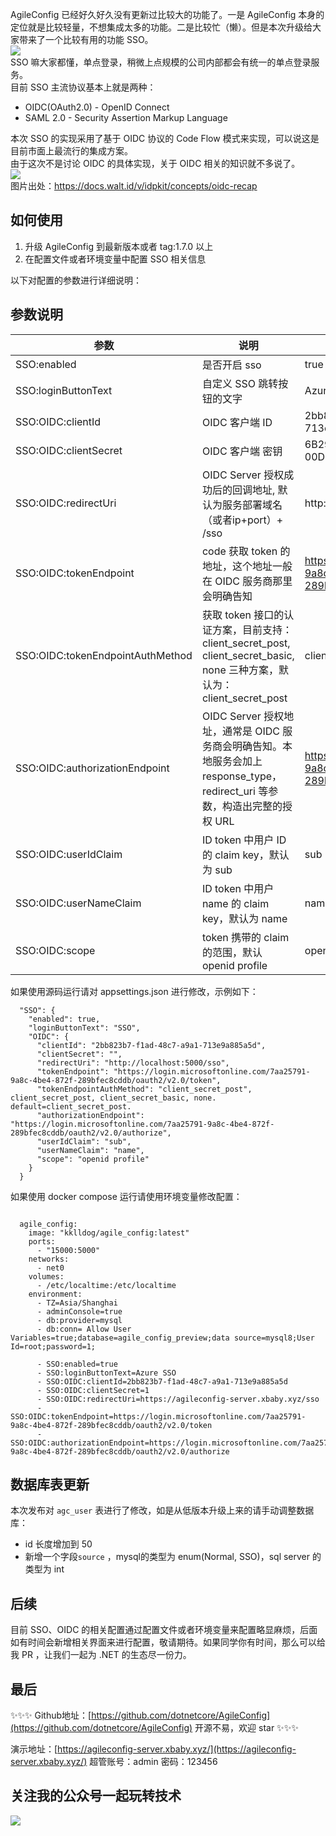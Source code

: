 
AgileConfig 已经好久好久没有更新过比较大的功能了。一是 AgileConfig 本身的定位就是比较轻量，不想集成太多的功能。二是比较忙（懒）。但是本次升级给大家带来了一个比较有用的功能 SSO。   
![](https://static.xbaby.xyz/%E5%BE%AE%E4%BF%A1%E6%88%AA%E5%9B%BE_20230827014736.png)   
SSO 嘛大家都懂，单点登录，稍微上点规模的公司内部都会有统一的单点登录服务。   
目前 SSO 主流协议基本上就是两种：   
* OIDC(OAuth2.0) - OpenID Connect
* SAML 2.0 - Security Assertion Markup Language

本次 SSO 的实现采用了基于 OIDC 协议的 Code Flow 模式来实现，可以说这是目前市面上最流行的集成方案。  
由于这次不是讨论 OIDC 的具体实现，关于 OIDC 相关的知识就不多说了。   
![](https://static.xbaby.xyz/code-flow.webp)  
图片出处：https://docs.walt.id/v/idpkit/concepts/oidc-recap
## 如何使用
1. 升级 AgileConfig 到最新版本或者 tag:1.7.0 以上
2. 在配置文件或者环境变量中配置 SSO 相关信息

以下对配置的参数进行详细说明：
## 参数说明
| 参数 | 说明 | 示例 |
|---|---|---|
| SSO:enabled   | 是否开启 sso  |  true |
|  SSO:loginButtonText |  自定义 SSO 跳转按钮的文字 | Azure SSO  |
|  SSO:OIDC:clientId | OIDC 客户端 ID  | 2bb823b7-f1ad-48c7-a9a1-713e9a885a5d  |
| SSO:OIDC:clientSecret | OIDC 客户端 密钥 | 6B29FC40-CA47-1067-B31D-00DD010662DA |
| SSO:OIDC:redirectUri | OIDC Server 授权成功后的回调地址, 默认为服务部署域名（或者ip+port）+ /sso | http://localhost:5000/sso |
| SSO:OIDC:tokenEndpoint | code 获取 token 的地址，这个地址一般在 OIDC 服务商那里会明确告知 | https://login.microsoftonline.com/7aa25791-9a8c-4be4-872f-289bfec8cddb/oauth2/v2.0/token |
| SSO:OIDC:tokenEndpointAuthMethod | 获取 token 接口的认证方案，目前支持：client_secret_post, client_secret_basic, none 三种方案，默认为：client_secret_post  | client_secret_post |
| SSO:OIDC:authorizationEndpoint | OIDC Server 授权地址，通常是 OIDC 服务商会明确告知。本地服务会加上 response_type，redirect_uri 等参数，构造出完整的授权 URL | https://login.microsoftonline.com/7aa25791-9a8c-4be4-872f-289bfec8cddb/oauth2/v2.0/authorize |
| SSO:OIDC:userIdClaim | ID token 中用户 ID 的 claim key，默认为 sub | sub |
| SSO:OIDC:userNameClaim | ID token 中用户 name 的 claim key，默认为 name | name |
| SSO:OIDC:scope | token 携带的 claim 的范围，默认 openid profile | openid profile |

如果使用源码运行请对 appsettings.json 进行修改，示例如下：
```
  "SSO": {
    "enabled": true, 
    "loginButtonText": "SSO",
    "OIDC": {
      "clientId": "2bb823b7-f1ad-48c7-a9a1-713e9a885a5d",
      "clientSecret": "", 
      "redirectUri": "http://localhost:5000/sso", 
      "tokenEndpoint": "https://login.microsoftonline.com/7aa25791-9a8c-4be4-872f-289bfec8cddb/oauth2/v2.0/token",
      "tokenEndpointAuthMethod": "client_secret_post", client_secret_post, client_secret_basic, none. default=client_secret_post.
      "authorizationEndpoint": "https://login.microsoftonline.com/7aa25791-9a8c-4be4-872f-289bfec8cddb/oauth2/v2.0/authorize", 
      "userIdClaim": "sub", 
      "userNameClaim": "name", 
      "scope": "openid profile" 
    }
  }
```
如果使用 docker compose 运行请使用环境变量修改配置：
```

  agile_config:
    image: "kklldog/agile_config:latest"
    ports:
      - "15000:5000"
    networks:
      - net0
    volumes:
      - /etc/localtime:/etc/localtime
    environment:
      - TZ=Asia/Shanghai
      - adminConsole=true
      - db:provider=mysql
      - db:conn= Allow User Variables=true;database=agile_config_preview;data source=mysql8;User Id=root;password=1;

      - SSO:enabled=true
      - SSO:loginButtonText=Azure SSO
      - SSO:OIDC:clientId=2bb823b7-f1ad-48c7-a9a1-713e9a885a5d
      - SSO:OIDC:clientSecret=1
      - SSO:OIDC:redirectUri=https://agileconfig-server.xbaby.xyz/sso
      - SSO:OIDC:tokenEndpoint=https://login.microsoftonline.com/7aa25791-9a8c-4be4-872f-289bfec8cddb/oauth2/v2.0/token
      - SSO:OIDC:authorizationEndpoint=https://login.microsoftonline.com/7aa25791-9a8c-4be4-872f-289bfec8cddb/oauth2/v2.0/authorize

```
## 数据库表更新
本次发布对 `agc_user` 表进行了修改，如是从低版本升级上来的请手动调整数据库：   
* id 长度增加到 50
* 新增一个字段`source` ，mysql的类型为 enum(Normal, SSO)，sql server 的类型为 int

## 后续
目前 SSO、OIDC 的相关配置通过配置文件或者环境变量来配置略显麻烦，后面如有时间会新增相关界面来进行配置，敬请期待。如果同学你有时间，那么可以给我 PR ，让我们一起为 .NET 的生态尽一份力。

## 最后

✨✨✨ Github地址：[https://github.com/dotnetcore/AgileConfig](https://github.com/dotnetcore/AgileConfig)  开源不易，欢迎 star ✨✨✨   

演示地址：[https://agileconfig-server.xbaby.xyz/](https://agileconfig-server.xbaby.xyz/)  超管账号：admin 密码：123456  

## 关注我的公众号一起玩转技术   

![](https://static.xbaby.xyz/qrcode.jpg)